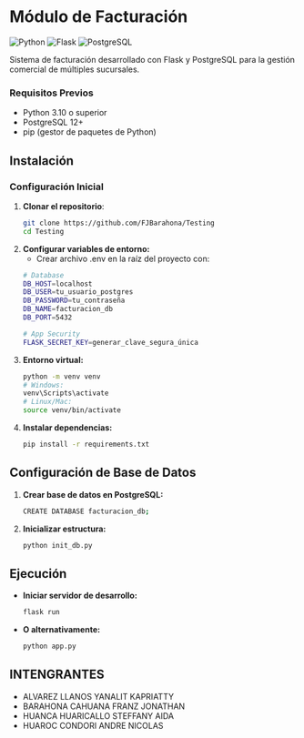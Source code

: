 # Módulo de Facturación 

![Python](https://img.shields.io/badge/python-3.10%2B-blue)
![Flask](https://img.shields.io/badge/flask-2.3.x-lightgrey)
![PostgreSQL](https://img.shields.io/badge/postgresql-12%2B-blueviolet)

Sistema de facturación desarrollado con Flask y PostgreSQL para la gestión comercial de múltiples sucursales.

### Requisitos Previos
- Python 3.10 o superior
- PostgreSQL 12+
- pip (gestor de paquetes de Python)

##  Instalación
### Configuración Inicial

1. **Clonar el repositorio**:
   ```bash
   git clone https://github.com/FJBarahona/Testing
   cd Testing
2. **Configurar variables de entorno:**
    - Crear archivo .env en la raíz del proyecto con:
    ```bash
    # Database
    DB_HOST=localhost
    DB_USER=tu_usuario_postgres
    DB_PASSWORD=tu_contraseña
    DB_NAME=facturacion_db
    DB_PORT=5432

    # App Security
    FLASK_SECRET_KEY=generar_clave_segura_única
3. **Entorno virtual:**
   ```bash
   python -m venv venv
   # Windows:
   venv\Scripts\activate
   # Linux/Mac:
   source venv/bin/activate
4. **Instalar dependencias:**
   ```bash
   pip install -r requirements.txt

##  Configuración de Base de Datos
1. **Crear base de datos en PostgreSQL:**
   ```bash
   CREATE DATABASE facturacion_db;
2. **Inicializar estructura:**
   ```bash
   python init_db.py

##  Ejecución
- **Iniciar servidor de desarrollo:**
  ```bash
  flask run
- **O alternativamente:**
  ```bash
  python app.py

##  INTENGRANTES
- ALVAREZ LLANOS YANALIT KAPRIATTY
- BARAHONA CAHUANA FRANZ JONATHAN
- HUANCA HUARICALLO STEFFANY AIDA
- HUAROC CONDORI ANDRE NICOLAS


